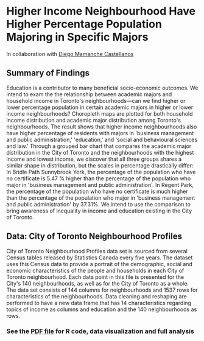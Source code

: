 # Higher Income Neighbourhood Have Higher Percentage Population Majoring in Specific Majors
In collaboration with [Diego Mamanche Castellanos](https://github.com/diegoarmaca)

## Summary of Findings
Education is a contributor to many beneficial socio-economic outcomes. We intend to exam the 
the relationship between academic majors and household income in Toronto's neighbourhoods—can 
we find higher or lower percentage population in certain academic majors in higher or lower 
income neighbourhoods? Choropleth maps are plotted for both household income distribution 
and academic major distribution among Toronto's neighbourhoods. The result shows that higher 
income neighbourhoods also have higher percentage of residents with majors in 'business 
management and public administration,' 'education,' and 'social and behavioural sciences 
and law.' Through a grouped bar chart that compares the academic major distribution in the 
City of Toronto and the neighbourhoods with the highest income and lowest income, we discover 
that all three groups shares a similar shape in distribution, but the scales in percentage 
drastically differ: In Bridle Path Sunnybrook York, the percentage of the population who 
have no certificate is 5.47 % higher than the percentage of the population who major in 
'business management and public administration'. In Regent Park, the percentage of the population 
who have no certificate is much higher than the percentage of the population who major in 'business 
management and public administration' by 37.31%. We intend to use the comparison to bring awareness 
of inequality in income and education existing in the City of Toronto.

## Data: City of Toronto Neighbourhood Profiles
City of Toronto Neighbourhood Profiles data set is sourced from several Census tables released by Statistics Canada every five years. The dataset uses this Census data to provide a portrait of the demographic, social and economic characteristics of the people and households in each City of Toronto neighbourhood. Each data point in this file is presented for the City's 140 neighbourhoods, as well as for the City of Toronto as a whole. The data set consists of 144 columns for neighbourhoods and 1537 rows for characteristics of the neighbourhoods. Data cleaning and reshaping are performed to have a new data frame that has 14 characteristics regarding topics of income as columns and education and the 140 neighbourhoods as rows.

### See the [PDF file](toronto_income_gap_II.pdf) for R code, data visualization and full analysis




